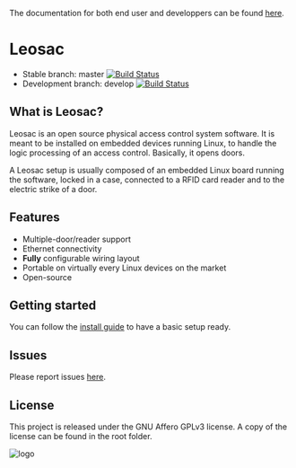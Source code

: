 The documentation for both end user and developpers can be found [here](http://leosac.github.io/leosac-doc/doc_output/develop/).

# Leosac

* Stable branch: master [![Build Status](https://github.com/leosac/leosac/actions/workflows/build.yml/badge.svg?branch=master)](https://github.com/leosac/leosac/actions/workflows/build.yml)
* Development branch: develop [![Build Status](https://github.com/leosac/leosac/actions/workflows/build.yml/badge.svg?branch=develop)](https://github.com/leosac/leosac/actions/workflows/build.yml)

## What is Leosac?

Leosac is an open source physical access control system software. It is meant to be installed on embedded devices running Linux, to handle the logic processing of an access control. Basically, it opens doors.

A Leosac setup is usually composed of an embedded Linux board running the software, locked in a case, connected to a RFID card reader and to the electric strike of a door.                                                                    

## Features                                                                                                                                                                                                                                    

* Multiple-door/reader support
* Ethernet connectivity
* **Fully** configurable wiring layout
* Portable on virtually every Linux devices on the market
* Open-source


## Getting started  

You can follow the [install guide](https://leosac.github.io/leosac-doc/doc_output/develop/d5/d97/page_guide_rpi_piface_wiegand.html#install_guide)
to have a basic setup ready.

## Issues

Please report issues [here](https://github.com/leosac/leosac/issues).

## License

This project is released under the GNU Affero GPLv3 license.
A copy of the license can be found in the root folder.

![logo](https://raw.githubusercontent.com/leosac/leosac/master/rc/AGPLv3.png  "AGPL Logo")
